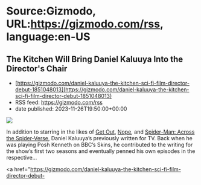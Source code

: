 # Source:Gizmodo, URL:https://gizmodo.com/rss, language:en-US

## The Kitchen Will Bring Daniel Kaluuya Into the Director's Chair
 - [https://gizmodo.com/daniel-kaluuya-the-kitchen-sci-fi-film-director-debut-1851048013](https://gizmodo.com/daniel-kaluuya-the-kitchen-sci-fi-film-director-debut-1851048013)
 - RSS feed: https://gizmodo.com/rss
 - date published: 2023-11-26T19:50:00+00:00

<img class="type:primaryImage" src="https://i.kinja-img.com/image/upload/c_fit,q_80,w_636/55745bd6c55a06a158db19d7ca860c28.jpg" /><p>In addition to starring in the likes of <a class="sc-1out364-0 dPMosf sc-145m8ut-0 lcFFec js_link" href="https://gizmodo.com/get-out-is-a-horror-movie-only-a-black-person-could-hav-1792781911">Get Out</a>, <a class="sc-1out364-0 dPMosf sc-145m8ut-0 lcFFec js_link" href="https://gizmodo.com/jordan-peele-answers-nope-questions-shoe-angels-sequel-1850003321">Nope</a>, and <a class="sc-1out364-0 dPMosf sc-145m8ut-0 lcFFec js_link" href="https://gizmodo.com/across-spider-verse-spider-punk-daniel-kaluuya-1850778706">Spider-Man: Across the Spider-Verse</a>, Daniel Kaluuya’s previously written for TV. Back when he was playing Posh Kenneth on BBC’s Skins, he contributed to the writing for the show’s first two seasons and eventually penned his own episodes in the respective…</p><p><a href="https://gizmodo.com/daniel-kaluuya-the-kitchen-sci-fi-film-director-debut-


